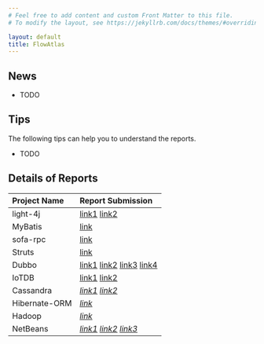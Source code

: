 ```yaml
---
# Feel free to add content and custom Front Matter to this file.
# To modify the layout, see https://jekyllrb.com/docs/themes/#overriding-theme-defaults

layout: default
title: FlowAtlas
---
```


## News
- TODO

## Tips
The following tips can help you to understand the reports.
- TODO

## Details of Reports

| Project Name  | Report Submission |
| :-----------  | :---------------- |
| light-4j | [link1](https://github.com/networknt/light-4j/issues/962) [link2](https://github.com/networknt/light-4j/issues/981) |
| MyBatis | [link](https://github.com/mybatis/mybatis-3/issues/2280) |
| sofa-rpc | [link](https://github.com/sofastack/sofa-rpc/issues/1048) |
| Struts | [link](https://github.com/apache/struts/pull/491) |
| Dubbo | [link1](https://github.com/apache/dubbo/issues/8194) [link2](https://github.com/apache/dubbo/issues/8195) [link3](https://github.com/apache/dubbo/issues/8196) [link4](https://github.com/apache/dubbo/issues/8197) |
| IoTDB | [link1](https://github.com/apache/iotdb/issues/3481) [link2](https://github.com/apache/iotdb/issues/3482) |
| Cassandra | [*link1*](https://github.com/apache/cassandra/pull/1095) [*link2*](https://github.com/apache/cassandra/pull/1095) |
| Hibernate-ORM | [*link*]() |
| Hadoop | [*link*](https://github.com/apache/hadoop/pull/3164) |
| NetBeans | [*link1*](https://github.com/apache/netbeans/pull/3031) [*link2*](https://github.com/apache/netbeans/pull/3031) [*link3*](https://github.com/apache/netbeans/pull/3031) |
